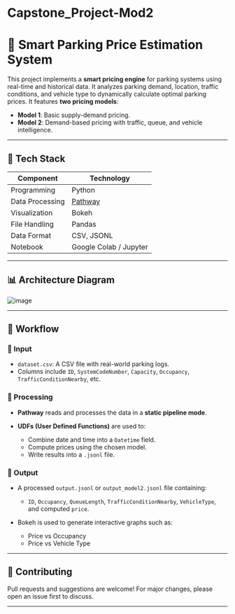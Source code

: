 # Capstone_Project-Mod2
# 🚗 Smart Parking Price Estimation System

This project implements a **smart pricing engine** for parking systems using real-time and historical data. It analyzes parking demand, location, traffic conditions, and vehicle type to dynamically calculate optimal parking prices. It features **two pricing models**:

- **Model 1**: Basic supply-demand pricing.
- **Model 2**: Demand-based pricing with traffic, queue, and vehicle intelligence.

---

## 🧰 Tech Stack

| Component       | Technology      |
|----------------|-----------------|
| Programming     | Python          |
| Data Processing | [Pathway](https://pathway.com) |
| Visualization   | Bokeh           |
| File Handling   | Pandas          |
| Data Format     | CSV, JSONL      |
| Notebook        | Google Colab / Jupyter |

---

## 📊 Architecture Diagram

![image](https://github.com/user-attachments/assets/692f17b8-11bf-4a6f-9c6c-d9e53d32d99f)

---

## 🔁 Workflow

### 🔹 Input

* `dataset.csv`: A CSV file with real-world parking logs.
* Columns include `ID`, `SystemCodeNumber`, `Capacity`, `Occupancy`, `TrafficConditionNearby`, etc.

### 🔹 Processing

* **Pathway** reads and processes the data in a **static pipeline mode**.
* **UDFs (User Defined Functions)** are used to:

  * Combine date and time into a `Datetime` field.
  * Compute prices using the chosen model.
  * Write results into a `.jsonl` file.

### 🔹 Output

* A processed `output.jsonl` or `output_model2.jsonl` file containing:

  * `ID`, `Occupancy`, `QueueLength`, `TrafficConditionNearby`, `VehicleType`, and computed `price`.
* Bokeh is used to generate interactive graphs such as:

  * Price vs Occupancy
  * Price vs Vehicle Type

---


## 🤝 Contributing

Pull requests and suggestions are welcome! For major changes, please open an issue first to discuss.

---

